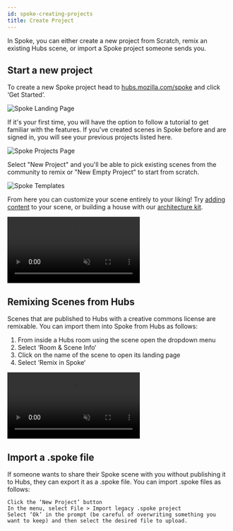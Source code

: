 ```yaml
---
id: spoke-creating-projects
title: Create Project
---
```

In Spoke, you can either create a new project from Scratch, remix an existing Hubs scene, or import a Spoke project someone sends you. 

## Start a new project

To create a new Spoke project head to [hubs.mozilla.com/spoke](hubs.mozilla.com/spoke) and click ‘Get Started’.

![Spoke Landing Page](img/spoke-landing-page.jpeg)

If it's your first time, you will have the option to follow a tutorial to get familiar with the features. If you've created scenes in Spoke before and are signed in, you will see your previous projects listed here.

![Spoke Projects Page](img/spoke-projects-page-welcome.jpeg)

Select "New Project" and you'll be able to pick existing scenes from the community to remix or "New Empty Project" to start from scratch.

![Spoke Templates](img/spoke-template.jpeg)

 From here you can customize your scene entirely to your liking! Try [adding content](./spoke-adding-scene-content.md) to your scene, or building a house with our [architecture kit](./spoke-architecture-kit.md).

 <video autoplay loop muted controls >
  <source src="img/spoke-rock-kit.mp4" type="video/mp4">
  <img src="img/spoke-interface.jpeg" alt="Screenshot of the Spoke Interface">
  Your browser does not support HTML5 video.
</video>


## Remixing Scenes from Hubs

Scenes that are published to Hubs with a creative commons license are remixable. You can import them into Spoke from Hubs as follows:
     
  1. From inside a Hubs room using the scene open the dropdown menu
  2. Select ‘Room & Scene Info‘
  3. Click on the name of the scene to open its landing page
  4. Select ‘Remix in Spoke‘

 <video autoplay loop muted controls >
  <source src="img/hubs-scene-remix.mp4" type="video/mp4">
  <img src="img/spoke-scene-remixing.jpeg" alt="Screenshot of the scene remixing screen">
  Your browser does not support HTML5 video.
</video>

##  Import a .spoke file

If someone wants to share their Spoke scene with you without publishing it to Hubs, they can export it as a .spoke file. You can import .spoke files as follows:

    Click the ‘New Project’ button
    In the menu, select File > Import legacy .spoke project
    Select ‘Ok’ in the prompt (be careful of overwriting something you want to keep) and then select the desired file to upload.

    
